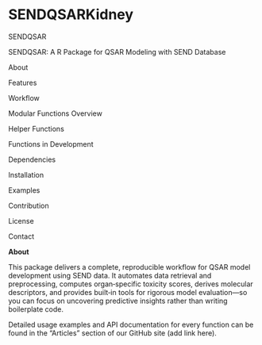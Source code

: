 # SENDQSARKidney
SENDQSAR

SENDQSAR: A R Package for QSAR Modeling with SEND Database

About

Features

Workflow

Modular Functions Overview

Helper Functions

Functions in Development

Dependencies

Installation

Examples

Contribution

License

Contact

**About**

This package delivers a complete, reproducible workflow for QSAR model development using SEND data. It automates data retrieval and preprocessing, computes organ‑specific toxicity scores, derives molecular descriptors, and provides built‑in tools for rigorous model evaluation—so you can focus on uncovering predictive insights rather than writing boilerplate code. 

Detailed usage examples and API documentation for every function can be found in the “Articles” section of our GitHub site (add link here).
